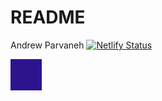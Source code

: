 # README

Andrew Parvaneh
[![Netlify Status](https://api.netlify.com/api/v1/badges/67b4d9c5-932b-4a34-b064-d6d2012a5097/deploy-status)](https://app.netlify.com/sites/about-me-andrewparvaneh/deploys)






<div style="background-color: #2E138F; width: 50px; height: 50px;"></div>